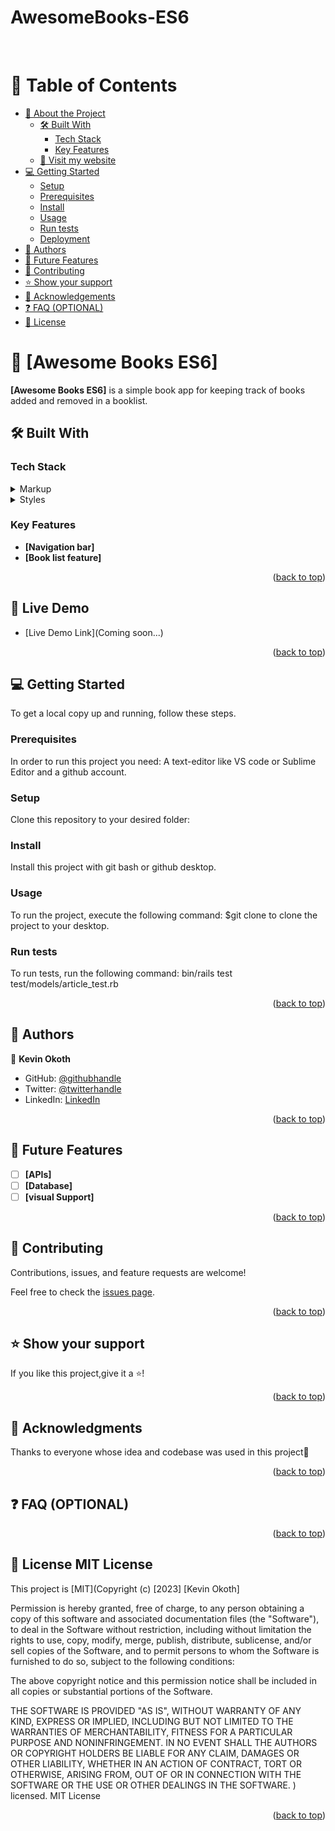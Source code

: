 # AwesomeBooks-ES6
<a name="readme-top"></a>

<!--
HOW TO USE:
This is an example of how you may give instructions on setting up your project locally.

Modify this file to match your project and remove sections that don't apply.

REQUIRED SECTIONS:
- Table of Contents
- About the Project
  - Built With
  - Live Demo
- Getting Started
- Authors
- Future Features
- Contributing
- Show your support
- Acknowledgements
- License

OPTIONAL SECTIONS:
- FAQ

After you're finished please remove all the comments and instructions!
-->

<div align="center">
  
  <br/>
</h3>

</div>

<!-- TABLE OF CONTENTS -->

# 📗 Table of Contents

- [📖 About the Project](#about-project)
  - [🛠 Built With](#built-with)
    - [Tech Stack](#tech-stack)
    - [Key Features](#key-features)
  - [🚀 Visit my website](https://kevin-mena.github.io/Personal-Portfolio-Website/)
- [💻 Getting Started](#getting-started)
  - [Setup](#setup)
  - [Prerequisites](#prerequisites)
  - [Install](#install)
  - [Usage](#usage)
  - [Run tests](#run-tests)
  - [Deployment](#triangular_flag_on_post-deployment)
- [👥 Authors](#authors)
- [🔭 Future Features](#future-features)
- [🤝 Contributing](#contributing)
- [⭐️ Show your support](#support)
- [🙏 Acknowledgements](#acknowledgements)
- [❓ FAQ (OPTIONAL)](#faq)
- [📝 License](#license)

# 📖 [Awesome Books ES6] <a name="about-project"></a>

**[Awesome Books ES6]** is a simple book app for keeping track of books added and removed in a booklist.

## 🛠 Built With <a name="built-with"></a>

### Tech Stack <a name="tech-stack"></a>

<details>
  <summary>Markup</summary>
  <ul>
    <li><a href="https://https://developer.mozilla.org">HTML</a></li>
  </ul>
</details>

<details>
  <summary>Styles</summary>
  <ul>
    <li><a href="https://https://developer.mozilla.org">CSS</a></li>
  </ul>
</details>


</details>



### Key Features <a name="key-features"></a>


- **[Navigation bar]**
- **[Book list feature]**

<p align="right">(<a href="#readme-top">back to top</a>)</p>


## 🚀 Live Demo <a name="live-demo" ></a>

- [Live Demo Link](Coming soon...)

<p align="right">(<a href="#readme-top">back to top</a>)</p>

## 💻 Getting Started <a name="getting-started"></a>

To get a local copy up and running, follow these steps.

### Prerequisites

In order to run this project you need:
A text-editor like VS code or Sublime Editor and a github account.
### Setup

Clone this repository to your desired folder:

### Install

Install this project with git bash or github desktop.
### Usage

To run the project, execute the following command:
$git clone to clone the project to your desktop.
### Run tests

To run tests, run the following command:
  bin/rails test test/models/article_test.rb
<p align="right">(<a href="#readme-top">back to top</a>)</p>

## 👥 Authors <a name="authors"></a>


👤 **Kevin Okoth**

- GitHub: [@githubhandle](https://github.com/Kevin-Mena)
- Twitter: [@twitterhandle](https://twitter.com/Fmenawende)
- LinkedIn: [LinkedIn](https://www.linkedin.com/in/kevin-okoth-19407119b/)



<p align="right">(<a href="#readme-top">back to top</a>)</p>


## 🔭 Future Features <a name="future-features"></a>

- [ ] **[APIs]**
- [ ] **[Database]**
- [ ] **[visual Support]**

<p align="right">(<a href="#readme-top">back to top</a>)</p>


## 🤝 Contributing <a name="contributing"></a>

Contributions, issues, and feature requests are welcome!

Feel free to check the [issues page](../../issues/).

<p align="right">(<a href="#readme-top">back to top</a>)</p>

## ⭐️ Show your support <a name="support"></a>

If you like this project,give it a ⭐️!

<p align="right">(<a href="#readme-top">back to top</a>)</p>

## 🙏 Acknowledgments <a name="acknowledgements"></a>

Thanks to everyone whose idea and codebase was used in this project🙏

<p align="right">(<a href="#readme-top">back to top</a>)</p>

## ❓ FAQ (OPTIONAL) <a name="faq"></a>



<p align="right">(<a href="#readme-top">back to top</a>)</p>


## 📝 License <a name="license">MIT License

This project is [MIT](Copyright (c) [2023] [Kevin Okoth]

Permission is hereby granted, free of charge, to any person obtaining a copy
of this software and associated documentation files (the "Software"), to deal
in the Software without restriction, including without limitation the rights
to use, copy, modify, merge, publish, distribute, sublicense, and/or sell
copies of the Software, and to permit persons to whom the Software is
furnished to do so, subject to the following conditions:

The above copyright notice and this permission notice shall be included in all
copies or substantial portions of the Software.

THE SOFTWARE IS PROVIDED "AS IS", WITHOUT WARRANTY OF ANY KIND, EXPRESS OR
IMPLIED, INCLUDING BUT NOT LIMITED TO THE WARRANTIES OF MERCHANTABILITY,
FITNESS FOR A PARTICULAR PURPOSE AND NONINFRINGEMENT. IN NO EVENT SHALL THE
AUTHORS OR COPYRIGHT HOLDERS BE LIABLE FOR ANY CLAIM, DAMAGES OR OTHER
LIABILITY, WHETHER IN AN ACTION OF CONTRACT, TORT OR OTHERWISE, ARISING FROM,
OUT OF OR IN CONNECTION WITH THE SOFTWARE OR THE USE OR OTHER DEALINGS IN THE
SOFTWARE. ) licensed.
MIT License

<p align="right">(<a href="#readme-top">back to top</a>)</p>
